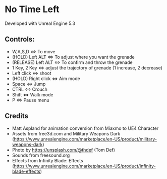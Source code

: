 # No Time Left

Developed with Unreal Engine 5.3

## Controls:
- W,A,S,D <=> To move
- (HOLD) Left ALT <=> To adjust where you want the grenade
- (RELEASE) Left ALT <=> To confirm and throw the grenade
- 1 Key, 2 Key <=> adjust the trajectory of grenade (1 increase, 2 decrease)
- Left click <=> shoot
- (HOLD) Right click <=> Aim mode
- Space <=> Jump
- CTRL <=> Crouch
- Shift <=> Walk mode
- P <=> Pause menu

## Credits

- Matt Aspland for animation conversion from Miaxmo to UE4 Character
- Assets from free3d.com and Military Weapons Dark (https://www.unrealengine.com/marketplace/en-US/product/military-weapons-dark)
- Photo by https://unsplash.com/@thdef (Tom Def)
- Sounds from freesound.org
- Effects from Infinity Blade: Effects (https://www.unrealengine.com/marketplace/en-US/product/infinity-blade-effects)


